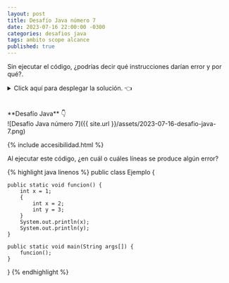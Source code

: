 ```yaml
---
layout: post
title: Desafío Java número 7
date: 2023-07-16 22:00:00 -0300
categories: desafios java
tags: ambito scope alcance
published: true
---
```

Sin ejecutar el código, ¿podrías decir qué instrucciones darían error y por qué?.

<details><summary>Click aquí para desplegar la solución. 👈</summary>
<br />✅ La respuesta correcta es: líneas 6 y 10.
<br />
<br />✏️ Explicación: 
<br />La línea 6 arroja el error "variable x is already defined in method funcion()". Esto sucede porque existe una variable llamada x (con el valor 1) dentro del ámbito de la función y luego, dentro de un bloque comprendido en esa misma función, se intenta reusar el mismo nombre de variable.
<br />La línea 10 arroja el error "cannot find symbol" debido a que la variable y (con el valor 3) solo existe dentro del bloque comprandido por las llaves de las líneas 5 y 8, lo que hace que no pueda accederse a ella desde fuera del ámbito de ese bloque.
<br /><div markdown="1">💻 [Código ejecutable](https://jdoodle.com/a/6onl){:target="_blank"}
  </div>
{% include codeEditor.html id="6onl?stdin=0&arg=0&rw=1" %} 
<br />
<div markdown="1">![Solución al desafío]({{ site.url }}/assets/2023-07-16-desafio-java-7-solucion.png)
  </div></details>

<br />
<br />
**Desafío Java** 👇
<br />
![Desafío Java número 7]({{ site.url }}/assets/2023-07-16-desafio-java-7.png)

{% include accesibilidad.html %}

Al ejecutar este código, ¿en cuál o cuáles líneas se produce algún error?

{% highlight java linenos %}
public class Ejemplo {
    
    public static void funcion() {
        int x = 1;
        {
            int x = 2;
            int y = 3;
        }
        System.out.println(x);
        System.out.println(y);
    }
    
    public static void main(String args[]) {
        funcion();
    }
}
{% endhighlight %}


</div></details>
